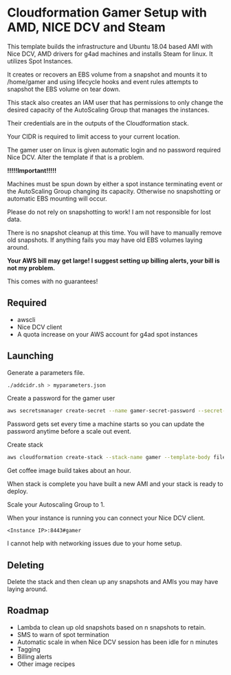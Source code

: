 # Cloudformation Gamer Setup with AMD, NICE DCV and Steam

This template builds the infrastructure and Ubuntu 18.04 based AMI
with Nice DCV, AMD drivers for g4ad machines and installs Steam for linux.
It utilizes Spot Instances.

It creates or recovers an EBS volume from a snapshot and mounts it to /home/gamer and using lifecycle hooks and event rules 
attempts to snapshot the EBS volume on tear down.

This stack also creates an IAM user that has permissions to only change 
the desired capacity of the AutoScaling Group that manages the instances.

Their credentials are in the outputs of the Cloudformation stack.

Your CIDR is required to limit access to your current location.

The gamer user on linux is given automatic login and no password required Nice DCV.  Alter the template if that is a problem.

**!!!!!Important!!!!!**

Machines must be spun down by either a spot instance terminating event or
the AutoScaling Group changing its capacity.  Otherwise no snapshotting or automatic
EBS mounting will occur.

Please do not rely on snapshotting to work! I am not responsible for lost data.

There is no snapshot cleanup at this time. You will have to manually remove old snapshots.
If anything fails you may have old EBS volumes laying around.

**Your AWS bill may get large! I suggest setting up billing alerts, your bill is not my problem.**

This comes with no guarantees!

## Required
- awscli
- Nice DCV client
- A quota increase on your AWS account for g4ad spot instances


## Launching

Generate a parameters file.
```bash
./addcidr.sh > myparameters.json
```

Create a password for the gamer user

```bash
aws secretsmanager create-secret --name gamer-secret-password --secret-string 'yourpasswordhere'
```
Password gets set every time a machine starts so you can update the password anytime before a scale out event.

Create stack
```bash
aws cloudformation create-stack --stack-name gamer --template-body file://gamer.yaml --region eu-west-1 --capabilities CAPABILITY_NAMED_IAM --parameters file://myparameters.json
```

Get coffee image build takes about an hour.

When stack is complete you have built a new AMI and your stack is ready to deploy.

Scale your Autoscaling Group to 1.

When your instance is running you can connect your Nice DCV client.

```
<Instance IP>:8443#gamer
```

I cannot help with networking issues due to your home setup.

## Deleting

Delete the stack and then clean up any snapshots and AMIs you may have laying around.


## Roadmap

- Lambda to clean up old snapshots based on n snapshots to retain.
- SMS to warn of spot termination
- Automatic scale in when Nice DCV session has been idle for n minutes
- Tagging
- Billing alerts
- Other image recipes

